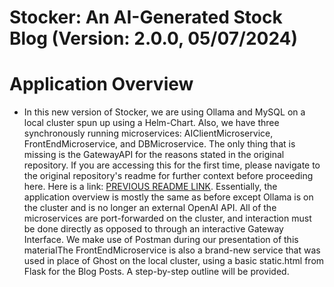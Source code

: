 # Stocker: An AI-Generated Stock Blog (Version: 2.0.0, 05/07/2024)

# Application Overview
- In this new version of Stocker, we are using Ollama and MySQL on a local cluster spun up using a Helm-Chart. Also, we have three synchronously running microservices: AIClientMicroservice, FrontEndMicroservice, and DBMicroservice. The only thing that is missing is the GatewayAPI for the reasons stated in the original repository. If you are accessing this for the first time, please navigate to the original repository's readme for further context before proceeding here. Here is a link: [PREVIOUS README LINK](https://github.com/KwadwoAK/ChatAPI/blob/main/README.md#stocker-an-ai-generated-stock-blog). Essentially, the application overview is mostly the same as before except Ollama is on the cluster and is no longer an external OpenAI API. All of the microservices are port-forwarded on the cluster, and interaction must be done directly as opposed to through an interactive Gateway Interface. We make use of Postman during our presentation of this materialThe FrontEndMicroservice is also a brand-new service that was used in place of Ghost on the local cluster, using a basic static.html from Flask for the Blog Posts. A step-by-step outline will be provided. 
